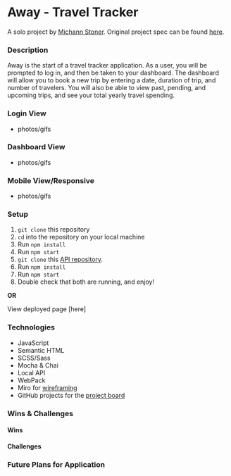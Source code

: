 # Away - Travel Tracker
A solo project by [Michann Stoner](https://github.com/michannstoner). Original project spec can be found [here](https://frontend.turing.edu/projects/travel-tracker.html).

### Description
Away is the start of a travel tracker application. As a user, you will be prompted to log in, and then be taken to your dashboard. The dashboard will allow you to book a new trip by entering a date, duration of trip, and number of travelers. You will also be able to view past, pending, and upcoming trips, and see your total yearly travel spending. 



### Login View 
- photos/gifs 

### Dashboard View 
- photos/gifs

### Mobile View/Responsive 
- photos/gifs 

### Setup 
1. `git clone` this repository
2. `cd` into the repository on your local machine
3. Run `npm install` 
4. Run `npm start`
5. `git clone` this [API repository](https://github.com/turingschool-examples/travel-tracker-api). 
6. Run `npm install`
7. Run `npm start`
8. Double check that both are running, and enjoy!

**OR**

View deployed page [here]


### Technologies 
- JavaScript
- Semantic HTML 
- SCSS/Sass
- Mocha & Chai
- Local API
- WebPack
- Miro for [wireframing](https://miro.com/app/board/o9J_lNdlWV8=/)
- GitHub projects for the [project board](https://github.com/michannstoner/travel-tracker/projects/1)

### Wins & Challenges 

#### Wins 


#### Challenges 


### Future Plans for Application





